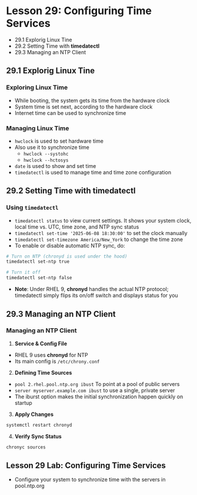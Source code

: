 # Lesson 29: Configuring Time Services
- 29.1 Explorig Linux Tine
- 29.2 Setting Time with **timedatectl**
- 29.3 Managing an NTP Client

## 29.1 Explorig Linux Tine
### Exploring Linux Time
- While booting, the system gets its time from the hardware clock
- System time is set next, according to the hardware clock
- Internet time can be used to synchronize time

### Managing Linux Time
- `hwclock` is used to set hardware time
- Also use it to synchronize time
    - `hwclock --systohc`
    - `hwclock --hctosys`
- `date` is used to show and set time
- `timedatectl` is used to manage time and time zone configuration

## 29.2 Setting Time with timedatectl
### Using `timedatectl`
- `timedatectl status` to view current settings. It shows your system clock, local time vs. UTC, time zone, and NTP sync status
- `timedatectl set-time '2025-06-08 18:30:00'` to set the clock manually
- `timedatectl set-timezone America/New_York` to change the time zone
- To enable or disable automatic NTP sync, do:
```bash
# Turn on NTP (chronyd is used under the hood)
timedatectl set-ntp true

# Turn it off
timedatectl set-ntp false
```

- **Note**: Under RHEL 9, **chronyd** handles the actual NTP protocol; timedatectl simply flips its on/off switch and displays status for you

## 29.3 Managing an NTP Client
### Managing an NTP Client
1. **Service & Config File**
- RHEL 9 uses **chronyd** for NTP
- Its main config is `/etc/chrony.conf`

2. **Defining Time Sources**
- `pool 2.rhel.pool.ntp.org ibust` To point at a pool of public servers
- `server myserver.example.com ibust` to use a single, private server
- The iburst option makes the initial synchronization happen quickly on startup

3. **Apply Changes**
```bash
systemctl restart chronyd
```

4. **Verify Sync Status**
```bash
chronyc sources
```

## Lesson 29 Lab: Configuring Time Services
- Configure your system to synchronize time with the servers in pool.ntp.org